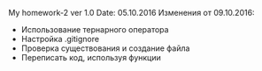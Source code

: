 My homework-2 ver 1.0
Date: 05.10.2016
Изменения от 09.10.2016:
- Использование тернарного оператора
- Настройка .gitignore
- Проверка существования и создание файла
- Переписать код, используя функции